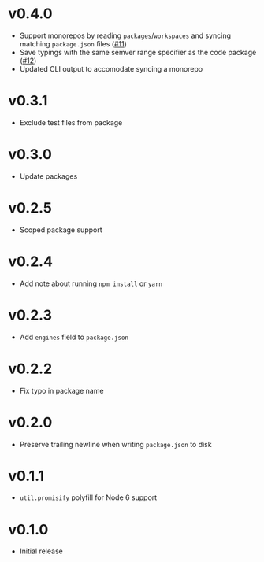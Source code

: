 # v0.4.0

- Support monorepos by reading `packages`/`workspaces` and syncing matching `package.json` files ([#11](https://github.com/jeffijoe/typesync/issues/11))
- Save typings with the same semver range specifier as the code package ([#12](https://github.com/jeffijoe/typesync/issues/12))
- Updated CLI output to accomodate syncing a monorepo

# v0.3.1

- Exclude test files from package

# v0.3.0

- Update packages

# v0.2.5

- Scoped package support

# v0.2.4

- Add note about running `npm install` or `yarn`

# v0.2.3

- Add `engines` field to `package.json`

# v0.2.2

- Fix typo in package name

# v0.2.0

- Preserve trailing newline when writing `package.json` to disk

# v0.1.1

- `util.promisify` polyfill for Node 6 support

# v0.1.0

- Initial release
